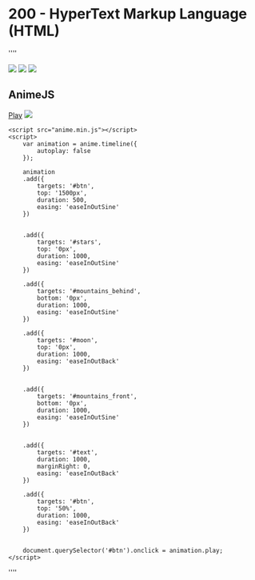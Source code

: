 # 200 - HyperText Markup Language (HTML)

''''
<!DOCTYPE html>
<html lang="en">
<head>
    <meta charset="UTF-8">
    <title>AnimeJs Timeline Animation</title>
    <link rel="stylesheet" href="style.css">
</head>
<body>
	<section>
		<img src="stars.png" id="stars">
		<img src="moon.png" id="moon">
		<img src="mountains_behind.png" id="mountains_behind">
		<h2 id="text">Anime<span>JS</span></h2>
		<a href="#" id="btn">Play</a>
		<img src="mountains_front.png" id="mountains_front">
	</section>

	<script src="anime.min.js"></script>
	<script>
		var animation = anime.timeline({
			autoplay: false
		});

		animation
		.add({
			targets: '#btn',
			top: '1500px',
			duration: 500,
			easing: 'easeInOutSine'
		})

		
		.add({
			targets: '#stars',
			top: '0px',
			duration: 1000,
			easing: 'easeInOutSine'
		})
				
		.add({
			targets: '#mountains_behind',
			bottom: '0px',
			duration: 1000,
			easing: 'easeInOutSine'
		})
				
		.add({
			targets: '#moon',
			top: '0px',
			duration: 1000,
			easing: 'easeInOutBack'
		})
		
				
		.add({
			targets: '#mountains_front',
			bottom: '0px',
			duration: 1000,
			easing: 'easeInOutSine'
		})
		
				
		.add({
			targets: '#text',
			duration: 1000,
			marginRight: 0,
			easing: 'easeInOutBack'
		})

		.add({
			targets: '#btn',
			top: '50%',
			duration: 1000,
			easing: 'easeInOutBack'
		})


		document.querySelector('#btn').onclick = animation.play;
	</script>
</body>
</html>
''''
